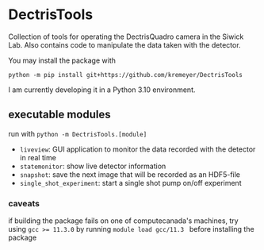 # DectrisTools
Collection of tools for operating the DectrisQuadro camera in the Siwick Lab. Also contains code to manipulate the data taken with the detector.

You may install the package with
```
python -m pip install git+https://github.com/kremeyer/DectrisTools
```
I am currently developing it in a Python 3.10 environment.

## executable modules
run with `python -m DectrisTools.[module]`

* `liveview`: GUI application to monitor the data recorded with the detector in real time
* `statemonitor`: show live detector information
* `snapshot`: save the next image that will be recorded as an HDF5-file
* `single_shot_experiment`: start a single shot pump on/off experiment

### caveats

if building the package fails on one of computecanada's machines, try using `gcc >= 11.3.0` by running `module load gcc/11.3
` before installing the package
